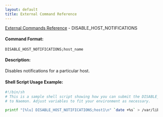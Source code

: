 ```yaml
---
layout: default
title: External Command Reference
---
```


<!--
************************************************
* AUTO GENERATED PAGE - USE ./update SCRIPT
************************************************
-->

<span class="glyphicon glyphicon-arrow-up"></span><a href="index.html"> External Commands Reference</a> - DISABLE_HOST_NOTIFICATIONS<br>


#### Command Format:

`DISABLE_HOST_NOTIFICATIONS;host_name`

#### Description:

Disables notifications for a particular host.

#### Shell Script Usage Example:

```sh
#!/bin/sh
# This is a sample shell script showing how you can submit the DISABLE_HOST_NOTIFICATIONS command
# to Naemon. Adjust variables to fit your environment as necessary.

printf "[%lu] DISABLE_HOST_NOTIFICATIONS;host1\n" `date +%s` > /var/lib/naemon/naemon.cmd
```



